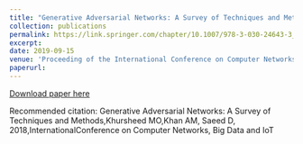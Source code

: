 ```yaml
---
title: "Generative Adversarial Networks: A Survey of Techniques and Methods"
collection: publications
permalink: https://link.springer.com/chapter/10.1007/978-3-030-24643-3_58
excerpt: 
date: 2019-09-15
venue: 'Proceeding of the International Conference on Computer Networks, Big Data and IoT (ICCBI - 2018)'
paperurl:
---
```


[Download paper here](https://drive.google.com/file/d/1vV_xK3Bx0A0AkZjvtrGK5jj-tGBpPVJn/view?usp=sharing)

Recommended citation: Generative Adversarial Networks:  A Survey of Techniques and Methods,Khursheed MO,Khan AM, Saeed D, 2018,InternationalConference on Computer Networks, Big Data and IoT